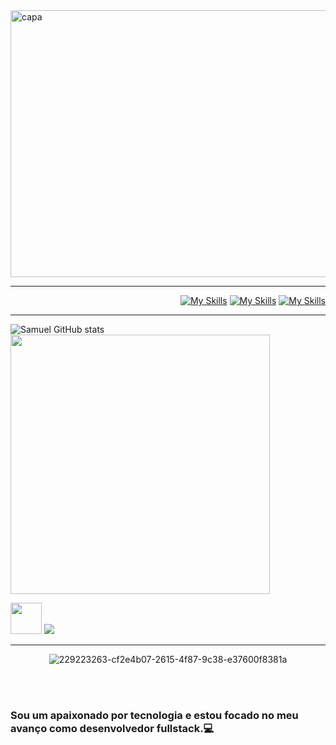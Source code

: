 <img width="1294" height="427" alt="capa" src="https://github.com/user-attachments/assets/3af4a720-19d5-4319-b39e-a9faf19462ff" />

---
<div align="right">

[![My Skills](https://skillicons.dev/icons?i=linkedin)](https://www.linkedin.com/in/shimusilva/) 
[![My Skills](https://skillicons.dev/icons?i=instagram)](https://www.instagram.com/shimusilva)
[![My Skills](https://skillicons.dev/icons?i=gmail)](mailto:shimu.dasilva@gmail.com)

</div>

---

![Samuel GitHub stats](https://github-readme-stats.vercel.app/api?username=samudasilva&show_icons=true&theme=prussian)
<img src="https://github-readme-stats.vercel.app/api/top-langs/?username=samudasilva&layout=compact&theme=prussian" width="415,5">



<p align="left">
  <img src="https://user-images.githubusercontent.com/74038190/212284087-bbe7e430-757e-4901-90bf-4cd2ce3e1852.gif" width="50"/>
  <a href="https://skillicons.dev">
    <img src="https://skillicons.dev/icons?i=git,html,css,javascript,python,c#" />
  </a>
</p>

---

<div align= "center">

![229223263-cf2e4b07-2615-4f87-9c38-e37600f8381a](https://github.com/user-attachments/assets/b1288cdb-8b77-474d-8214-e2dcfede0de6)

<br><br>

</div>

### Sou um apaixonado por tecnologia e estou focado no meu avanço como desenvolvedor fullstack.💻
